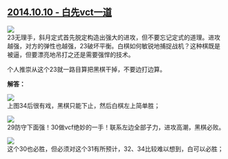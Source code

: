 ## [2014.10.10 - 白先vct一道][0]

![](http://imglf0.ph.126.net/WbthupVsKODYHQStUWmaBA==/6608247401865746376.png)  
23无理手，斜月定式首先脱定构造出强大的进攻，但不要忘记定式的道理。进攻越强，对方的弹性也越强，23破坏平衡。白棋如何敏锐地捕捉战机？这种棋既是被逼，但要漂亮地吊打之还是需要强悍的技术。  

个人推崇从这个23就一路目算把黑棋干掉，不要边打边算。  

**解答：**

**![](http://imglf1.ph.126.net/UCaOtBvbPKXTwDwUybH48w==/6608499190027471939.png)**  
上图34后很有戏，黑棋只能下止，然后白棋左上简单胜；  

![](http://imglf1.ph.126.net/87ekTnMB6b93Foqmf7-TRg==/6619204035235160602.png)  
29防守下面强！30做vcf绝妙的一手！联系左边全部子力，进攻高潮，黑棋必败。  

![](http://imglf0.ph.126.net/TWF8fhVTS43gsU5TzYNEug==/6608507986120494216.png)  
这个30也必胜，但必须对这个31有所预计，32、34比较难以想到，白可以必胜；  



[0]: #